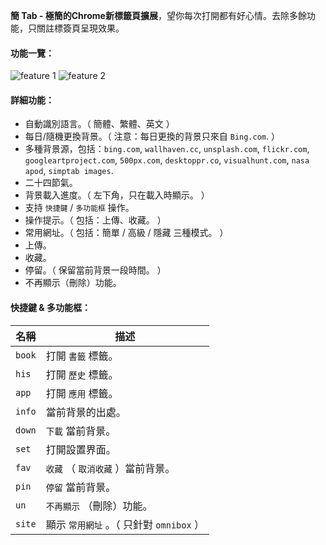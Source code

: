 **簡 Tab - 極簡的Chrome新標籤頁擴展**，望你每次打開都有好心情。去除多餘功能，只關註標簽頁呈現效果。

#### 功能一覽：
  ![feature 1](http://i.imgur.com/LeBbWwK.jpg)
  ![feature 2](http://i.imgur.com/frAMioD.jpg)

#### 詳細功能：
- 自動識別語言。（ 簡體、繁體、英文 ）  
- 每日/隨機更換背景。（ 注意：每日更換的背景只來自 `Bing.com`. ）  
- 多種背景源，包括：`bing.com`, `wallhaven.cc`, `unsplash.com`, `flickr.com`, `googleartproject.com`, `500px.com`, `desktoppr.co`, `visualhunt.com`, `nasa apod`, `simptab images`.  
- 二十四節氣。
- 背景載入進度。（ 左下角，只在載入時顯示。 ）  
- 支持 `快捷鍵` / `多功能框` 操作。  
- 操作提示。（ 包括：上傳、收藏。 ）  
- 常用網址。（ 包括：簡單 / 高級 / 隱藏 三種模式。 ）
- 上傳。  
- 收藏。  
- 停留。（ 保留當前背景一段時間。 ）
- 不再顯示（刪除）功能。  

#### 快捷鍵 & 多功能框：
名稱 | 描述
------ | ------
`book` | 打開 `書籤` 標籤。
`his ` | 打開 `歷史` 標籤。
`app ` | 打開 `應用` 標籤。
`info` | 當前背景的出處。
`down` | `下載` 當前背景。
`set ` | 打開設置界面。
`fav`  | `收藏` （ `取消收藏` ）當前背景。
`pin`  | `停留` 當前背景。
`un`   | `不再顯示` （刪除）功能。
`site` | 顯示 `常用網址` 。（ 只針對 `omnibox` ）
